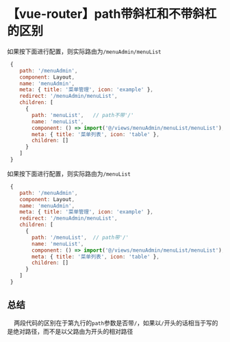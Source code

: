 # 【vue-router】path带斜杠和不带斜杠的区别

如果按下面进行配置，则实际路由为`/menuAdmin/menuList`

```js
 {
    path: '/menuAdmin',
    component: Layout,
    name: 'menuAdmin',
    meta: { title: '菜单管理', icon: 'example' },
    redirect: '/menuAdmin/menuList',
    children: [
      {
        path: 'menuList',   // path不带'/'
        name: 'menuList',
        component: () => import('@/views/menuAdmin/menuList/menuList'),
        meta: { title: '菜单列表', icon: 'table' },
        children: []
      }
    ]
 }
```

如果按下面进行配置，则实际路由为`/menuList`
```js
 {
    path: '/menuAdmin',
    component: Layout,
    name: 'menuAdmin',
    meta: { title: '菜单管理', icon: 'example' },
    redirect: '/menuAdmin/menuList',
    children: [
      {
        path: '/menuList',  // path带'/'
        name: 'menuList',
        component: () => import('@/views/menuAdmin/menuList/menuList'),
        meta: { title: '菜单列表', icon: 'table' },
        children: []
      }
    ]
 }
```

## 总结
&nbsp;&nbsp;&nbsp;&nbsp;两段代码的区别在于第九行的`path`参数是否带`/`，如果以`/`开头的话相当于写的是绝对路径，而不是以父路由为开头的相对路径
